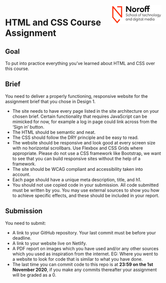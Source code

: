 <img src="./.readme/noroff-light.png" width="160" align="right">

# HTML and CSS Course Assignment

## Goal
To put into practice everything you’ve learned about HTML and CSS over this course.

## Brief
You need to deliver a properly functioning, responsive website for the assignment brief that you chose in Design 1.

- The site needs to have every page listed in the site architecture on your chosen brief. Certain functionality that requires JavaScript can be mimicked for now, for example a log in page could link across from the ‘Sign in’ button.
- The HTML should be semantic and neat.
- The CSS should follow the DRY principle and be easy to read.
- The website should be responsive and look good at every screen size with no horizontal scrollbars. Use Flexbox and CSS Grids where appropriate. Please do not use a CSS framework like Bootstrap, we want to see that you can build responsive sites without the help of a framework.
- The site should be WCAG compliant and accessibility taken into account.
- Each page should have a unique meta description, title, and h1.
- You should not use copied code in your submission. All code submitted must be written by you. You may use external sources to show you how to achieve specific effects, and these should be included in your report.


## Submission
You need to submit:
- A link to your GitHub repository. Your last commit must be before your deadline.
- A link to your website live on Netlify.
- A PDF report on images which you have used and/or any other sources which you used as inspiration from the internet. EG: Where you went to a website to look for code that is similar to what you have done.
- The last time you can commit code to this repo is at **23:59 on the 1st November 2020**, if you make any commits thereafter your assignment will be graded as a 0.
